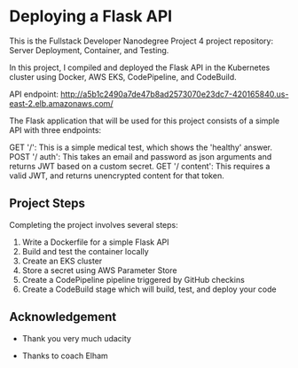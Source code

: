 # Deploying a Flask API


This is the Fullstack Developer Nanodegree Project 4 project repository: Server Deployment, Container, and Testing.

In this project, I compiled and deployed the Flask API in the Kubernetes cluster using Docker, AWS EKS, CodePipeline, and CodeBuild.

API endpoint: http://a5b1c2490a7de47b8ad2573070e23dc7-420165840.us-east-2.elb.amazonaws.com/

The Flask application that will be used for this project consists of a simple API with three endpoints:

GET '/': This is a simple medical test, which shows the 'healthy' answer.
POST '/ auth': This takes an email and password as json arguments and returns JWT based on a custom secret.
GET '/ content': This requires a valid JWT, and returns unencrypted content for that token.


## Project Steps

Completing the project involves several steps:

1. Write a Dockerfile for a simple Flask API
2. Build and test the container locally
3. Create an EKS cluster
4. Store a secret using AWS Parameter Store
5. Create a CodePipeline pipeline triggered by GitHub checkins
6. Create a CodeBuild stage which will build, test, and deploy your code


## Acknowledgement
- Thank you very much udacity

- Thanks to coach Elham


